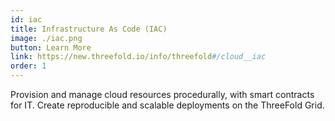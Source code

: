```yaml
---
id: iac
title: Infrastructure As Code (IAC)
image: ./iac.png
button: Learn More
link: https://new.threefold.io/info/threefold#/cloud__iac
order: 1
---
```


Provision and manage cloud resources procedurally, with smart contracts for IT. Create reproducible and scalable deployments on the ThreeFold Grid.